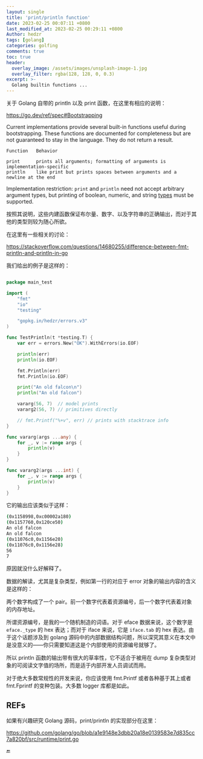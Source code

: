 ```yaml
---
layout: single
title: 'print/println function'
date: 2023-02-25 00:07:11 +0800
last_modified_at: 2023-02-25 00:29:11 +0800
Author: hedzr
tags: [golang]
categories: golfing
comments: true
toc: true
header:
  overlay_image: /assets/images/unsplash-image-1.jpg
  overlay_filter: rgba(128, 128, 0, 0.3)
excerpt: >-
  Golang builtin functions ...
---
```


关于 Golang 自带的 println 以及 print 函数，在这里有相应的说明：

<https://go.dev/ref/spec#Bootstrapping>

Current implementations provide several built-in functions useful during bootstrapping. These functions are documented for completeness but are not guaranteed to stay in the language. They do not return a result.

```
Function   Behavior

print      prints all arguments; formatting of arguments is implementation-specific
println    like print but prints spaces between arguments and a newline at the end
```

Implementation restriction: `print` and `println` need not accept arbitrary argument types, but printing of boolean, numeric, and string [types](https://go.dev/ref/spec#Types) must be supported.

按照其说明，这些内建函数保证布尔量、数字、以及字符串的正确输出，而对于其他的类型则较为随心所欲。

在这里有一些相关的讨论：

<https://stackoverflow.com/questions/14680255/difference-between-fmt-println-and-println-in-go>

我们给出的例子是这样的：

```go

package main_test

import (
	"fmt"
	"io"
	"testing"

	"gopkg.in/hedzr/errors.v3"
)

func TestPrintln(t *testing.T) {
	var err = errors.New("OK").WithErrors(io.EOF)

	println(err)
	println(io.EOF)

	fmt.Println(err)
	fmt.Println(io.EOF)

	print("An old falcon\n")
	println("An old falcon")

	vararg(56, 7)  // model prints
	vararg2(56, 7) // primitives directly

	// fmt.Printf("%+v", err) // prints with stacktrace info
}

func vararg(args ...any) {
	for _, v := range args {
		println(v)
	}
}

func vararg2(args ...int) {
	for _, v := range args {
		println(v)
	}
}
```

它的输出应该类似于这样：

```bash
(0x1158998,0xc00002a180)
(0x1157760,0x120ce50)
An old falcon
An old falcon
(0x11076c0,0x1156e20)
(0x11076c0,0x1156e28)
56
7
```

原因就没什么好解释了。

数据的解读，尤其是复杂类型，例如第一行的对应于 error 对象的输出内容的含义是这样的：

两个数字构成了一个 pair。前一个数字代表着资源编号，后一个数字代表着对象的内存地址。

所谓资源编号，是我的一个随机制造的词语。对于 eface 数据来说，这个数字是 `eface._type` 的 hex 表达；而对于 iface 来说，它是 `iface.tab` 的 hex 表达。由于这个话题涉及到 golang 源码中的内部数据结构问题，所以深究其意义在本文中是没意义的——你只需要知道这是个内部使用的资源编号就够了。

所以 println 函数的输出带有很大的草率性，它不适合于被用在 dump 复杂类型对象的可阅读文字值的场所，而是适于内部开发人员调试而用。

对于绝大多数常规性的开发来说，你应该使用 fmt.Printf 或者各种基于其上或者 fmt.Fprintf 的变种包装。大多数 logger 库都是如此。



## REFs

如果有兴趣研究 Golang 源码，print/println 的实现部分在这里：

<https://github.com/golang/go/blob/a1e9148e3dbb20a18e0139583e7d835cc7a820bf/src/runtime/print.go>





🔚